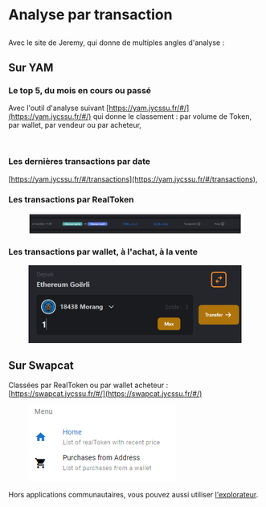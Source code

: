 # Analyse par transaction

##

Avec le site de Jeremy, qui donne de multiples angles d'analyse :

## Sur YAM

### Le top 5, du mois en cours ou passé

Avec l'outil d'analyse suivant [https://yam.jycssu.fr/#/](https://yam.jycssu.fr/#/) qui donne le classement : par volume de Token, par wallet, par vendeur ou par acheteur,

<figure><img src="../.gitbook/assets/image (65).png" alt=""><figcaption></figcaption></figure>

### Les dernières transactions par date

[https://yam.jycssu.fr/#/transactions](https://yam.jycssu.fr/#/transactions),

### Les transactions par RealToken

<figure><img src="../.gitbook/assets/image (3) (1).png" alt=""><figcaption></figcaption></figure>

### Les transactions par wallet, à l'achat, à la vente

<figure><img src="../.gitbook/assets/image (6) (1).png" alt=""><figcaption></figcaption></figure>

## Sur Swapcat

Classées par RealToken ou par wallet acheteur : [https://swapcat.jycssu.fr/#/](https://swapcat.jycssu.fr/#/)

<figure><img src="../.gitbook/assets/image (5) (2) (2).png" alt=""><figcaption></figcaption></figure>

Hors applications communautaires, vous pouvez aussi utiliser [l'explorateur](../defi-realt/explorateurs/).

